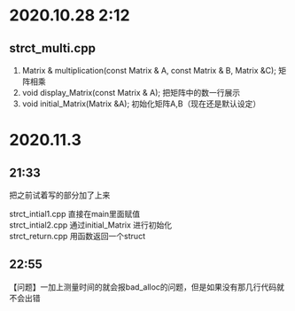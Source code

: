 # 2020.10.28 2:12
## strct_multi.cpp
1. Matrix & multiplication(const Matrix & A, const Matrix & B, Matrix &C);
矩阵相乘
2. void display_Matrix(const Matrix & A);
把矩阵中的数一行展示
3. void initial_Matrix(Matrix &A);
初始化矩阵A,B（现在还是默认设定）

# 2020.11.3
## 21:33 
把之前试着写的部分加了上来

strct_intial1.cpp 直接在main里面赋值  
strct_intial2.cpp 通过initial_Matrix 进行初始化   
strct_return.cpp 用函数返回一个struct  

## 22:55
【问题】一加上测量时间的就会报bad_alloc的问题，但是如果没有那几行代码就不会出错   


